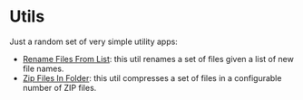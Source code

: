 # Utils
Just a random set of very simple utility apps:
- [Rename Files From List](https://github.com/Simone3/Utils/raw/master/utils/Rename%20Files%20From%20List.jar): this util renames a set of files given a list of new file names.
- [Zip Files In Folder](https://github.com/Simone3/Utils/raw/master/utils/Zip%20Files%20In%20Folder.jar): this util compresses a set of files in a configurable number of ZIP files.

